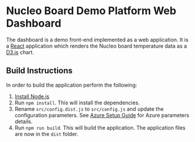# Nucleo Board Demo Platform Web Dashboard

The dashboard is a demo front-end implemented as a web application. It is a [React](https://facebook.github.io/react/) application which renders the Nucleo board temperature data as a [D3.js](https://d3js.org/) chart.

## Build Instructions

In order to build the application perform the following:

1. [Install Node.js](https://docs.npmjs.com/getting-started/installing-node)
1. Run `npm install`. This will install the dependencies.
1. Rename `src/config.dist.js` to `src/config.js` and update the configuration parameters. See [Azure Setup Guide](../azure/README.md) for Azure parameters details.
1. Run `npm run build`. This will build the application. The application files are now in the `dist` folder.
